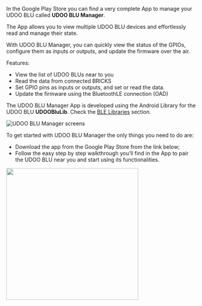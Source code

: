 In the Google Play Store you can find a very complete App to manage your UDOO BLU called **UDOO BLU Manager**.

The App allows you to view multiple UDOO BLU devices and effortlessly read and manage their state.

With UDOO BLU Manager, you can quickly view the status of the GPIOs, configure them as inputs or outputs, and update the firmware over the air.

Features:
* View the list of UDOO BLUs near to you
* Read the data from connected BRICKS
* Set GPIO pins as inputs or outputs, and set or read the data.
* Update the firmware using the BluetoothLE connection (OAD)

The UDOO BLU Manager App is developed using the Android Library for the UDOO BLU **UDOOBluLib**. Check the [BLE Libraries](!BLE_Libraries_and_Tools/BLE_Libraries) section.

<img src="../img/blu_app_screens.png" alt="UDOO BLU Manager screens" class="img-responsive" >

<br/>

To get started with UDOO BLU Manager the only things you need to do are:

* Download the app from the Google Play Store from the link below;
* Follow the easy step by step walkthrough you’ll find in the App to pair the UDOO BLU near you and start using its functionalities.

<a href="TODO: link google play"><img style="width:350px; " src="../img/blu_app_googleplay.png"></a>
